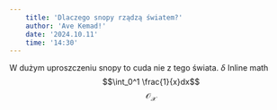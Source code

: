```yaml
---
    title: 'Dlaczego snopy rządzą światem?'
    author: 'Ave Kemad!'
    date: '2024.10.11'
    time: '14:30'
---
```


W dużym uproszczeniu snopy to cuda nie z tego świata. $\delta$ Inline math
$$\int_0^1 \frac{1}{x}dx$$
$$\mathcal{O}_\mathcal{X}$$
